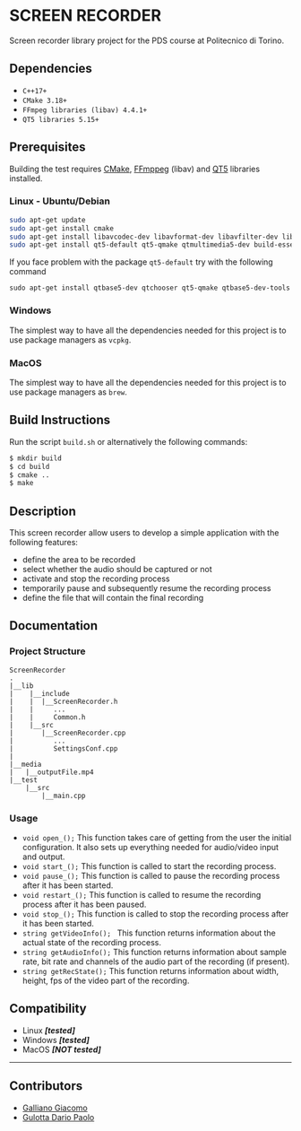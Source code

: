 
# SCREEN RECORDER

Screen recorder library project for the PDS course at Politecnico di Torino.

## Dependencies

- `C++17+`
- `CMake 3.18+`
- `FFmpeg libraries (libav) 4.4.1+`
- `QT5 libraries 5.15+`

## Prerequisites

Building the test requires [CMake](https://cmake.org/), [FFmppeg](https://ffmpeg.org/) (libav) and [QT5](https://www.qt.io/) libraries installed.

### Linux - Ubuntu/Debian

```bash
sudo apt-get update
sudo apt-get install cmake
sudo apt-get install libavcodec-dev libavformat-dev libavfilter-dev libavutil-dev libavdevice-dev libswscale-dev libswresample-dev pkg-config -y
sudo apt-get install qt5-default qt5-qmake qtmultimedia5-dev build-essential
```

If you face problem with the package `qt5-default` try with the following command 
```
sudo apt-get install qtbase5-dev qtchooser qt5-qmake qtbase5-dev-tools
```

### Windows
The simplest way to have all the dependencies needed for this project is to use package managers as `vcpkg`.

### MacOS
The simplest way to have all the dependencies needed for this project is to use package managers as `brew`.

## Build Instructions 
Run the script `build.sh` or alternatively the following commands:
```bash
$ mkdir build
$ cd build
$ cmake ..
$ make
```
## Description
This screen recorder allow users to develop a simple application with the following features:
- define the area to be recorded
- select whether the audio should be captured or not
- activate and stop the recording process
- temporarily pause and subsequently resume the recording process
- define the file that will contain the final recording

## Documentation
### Project Structure
```
ScreenRecorder
.
|__lib
|    |__include
|    |  |__ScreenRecorder.h
|    |     ...
|    |     Common.h
|    |__src
|       |__ScreenRecorder.cpp
|          ...
|          SettingsConf.cpp
|
|__media
|   |__outputFile.mp4
|__test
    |__src
        |__main.cpp
```
### Usage
- `void open_();`
This function takes care of getting from the user the initial configuration. It also sets up everything needed for audio/video input and output.  
- `void start_();`
This function is called to start the recording process.
- `void pause_();`
  This function is called to pause the recording process after it has been started.
- `void restart_();`
  This function is called to resume the recording process after it has been paused.
- `void stop_();`
  This function is called to stop the recording process after it has been started.
- `string getVideoInfo(); `
This function returns information about the actual state of the recording process.
- `string getAudioInfo();`
This function returns information about sample rate, bit rate and channels of the audio part of the recording (if present). 
- `string getRecState();`
This function returns information about width, height, fps of the video part of the recording.

## Compatibility
- Linux ***[tested]***
- Windows ***[tested]***
- MacOS ***[NOT tested]***

---
## Contributors 
- [Galliano Giacomo](https://github.com/giacomo-galliano)
- [Gulotta Dario Paolo](https://github.com/DarkoBiersack)

